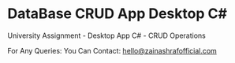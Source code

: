 # DataBase CRUD App Desktop C#
University Assignment - Desktop App C# - CRUD Operations

For Any Queries: You Can Contact: <a href="mailto:hello@zainashrafofficial.com">hello@zainashrafofficial.com</a>
